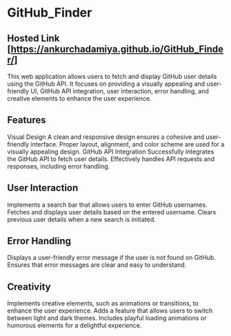 # GitHub_Finder

## Hosted Link [https://ankurchadamiya.github.io/GitHub_Finder/]

This web application allows users to fetch and display GitHub user details using the GitHub API. It focuses on providing a visually appealing and user-friendly UI, GitHub API integration, user interaction, error handling, and creative elements to enhance the user experience.

## Features
Visual Design
A clean and responsive design ensures a cohesive and user-friendly interface.
Proper layout, alignment, and color scheme are used for a visually appealing design.
GitHub API Integration
Successfully integrates the GitHub API to fetch user details.
Effectively handles API requests and responses, including error handling.
## User Interaction
Implements a search bar that allows users to enter GitHub usernames.
Fetches and displays user details based on the entered username.
Clears previous user details when a new search is initiated.
## Error Handling
Displays a user-friendly error message if the user is not found on GitHub.
Ensures that error messages are clear and easy to understand.
## Creativity
Implements creative elements, such as animations or transitions, to enhance the user experience.
Adds a feature that allows users to switch between light and dark themes.
Includes playful loading animations or humorous elements for a delightful experience.
